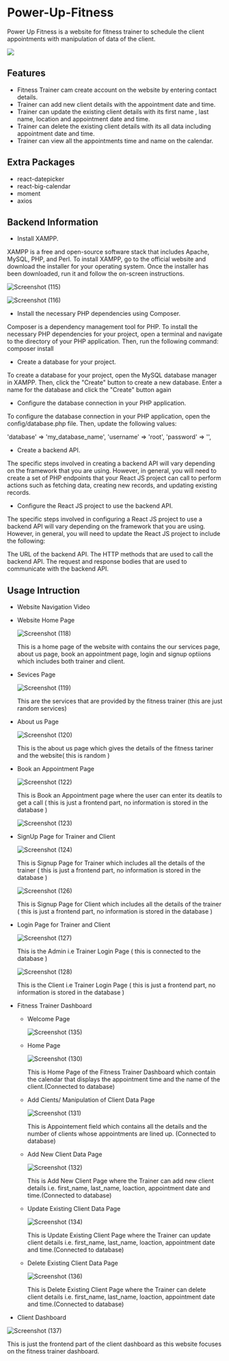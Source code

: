 # Power-Up-Fitness
Power Up Fitness is a website for fitness trainer to schedule the client appointments with manipulation of data of the client.


<img src = "https://i.pinimg.com/564x/d4/ce/f4/d4cef422afbf7b2c1b421cd65e38463b.jpg" />

## Features

* Fitness Trainer cam create account on the website by entering contact details.
* Trainer can add new client details with the appointment date and time.
* Trainer can update the existing client details with its first name , last name, location and appointment date   and time.
* Trainer can delete the existing client details with its all data including appointment date and time.
* Trainer can view all the appointments time and name on the calendar.

## Extra Packages

* react-datepicker
* react-big-calendar
* moment
* axios

## Backend Information

* Install XAMPP.

<p>XAMPP is a free and open-source software stack that includes Apache, MySQL, PHP, and Perl. To install XAMPP, go to the official website and download the installer for your operating system. Once the installer has been downloaded, run it and follow the on-screen instructions.</p>

![Screenshot (115)](https://github.com/Sakshi-hub21/Power-Up-Fitness/assets/82663545/a0422af1-831c-482c-82a8-637425667cfc)

![Screenshot (116)](https://github.com/Sakshi-hub21/Power-Up-Fitness/assets/82663545/ae23edd5-fa55-44b0-9480-4d6e55da8f8b)

* Install the necessary PHP dependencies using Composer.

<p>Composer is a dependency management tool for PHP. To install the necessary PHP dependencies for your project, open a terminal and navigate to the directory of your PHP application. Then, run the following command:
composer install
</p>

* Create a database for your project.

<p>To create a database for your project, open the MySQL database manager in XAMPP. Then, click the "Create" button to create a new database. Enter a name for the database and click the "Create" button again</p>

* Configure the database connection in your PHP application.

<p>To configure the database connection in your PHP application, open the config/database.php file. Then, update the following values:
</p>  
<p>
'database' => 'my_database_name',
'username' => 'root',
'password' => '',</p>

* Create a backend API.
 <p>The specific steps involved in creating a backend API will vary depending on the framework that you are using. However, in general, you will need to create a set of PHP endpoints that your React JS project can call to perform actions such as fetching data, creating new records, and updating existing records.
 </p>

* Configure the React JS project to use the backend API.
<p>The specific steps involved in configuring a React JS project to use a backend API will vary depending on the framework that you are using. However, in general, you will need to update the React JS project to include the following:
</p>
<p>
The URL of the backend API.
The HTTP methods that are used to call the backend API.
The request and response bodies that are used to communicate with the backend API.</p>

## Usage Intruction

* Website Navigation Video

* Website Home Page

  ![Screenshot (118)](https://github.com/Sakshi-hub21/Power-Up-Fitness/assets/82663545/3d84b616-538b-4b92-8295-1f1275f9ad49)

  <p>This is a home page of the website with contains the our services page, about us page, book an appointment page, login and signup optiions which includes both trainer and client.</p>

* Sevices Page

  ![Screenshot (119)](https://github.com/Sakshi-hub21/Power-Up-Fitness/assets/82663545/86ac520a-7dff-43b6-ae97-293ec93f9dd6)

   <p> This are the services that are provided by the fitness trainer (this are just random services) </p>

* About us Page

  ![Screenshot (120)](https://github.com/Sakshi-hub21/Power-Up-Fitness/assets/82663545/1eabc8db-0b9e-4b98-a51e-9c62f8d9748a)

   <p>This is the about us page which gives the details of the fitness tariner and the website( this is random )</p>


* Book an Appointment Page
  
  ![Screenshot (122)](https://github.com/Sakshi-hub21/Power-Up-Fitness/assets/82663545/84aab1ca-0714-4de0-8b4a-0712f4117f5f)

    <p>This is Book an Appointment page where the user can enter its deatils to get a call ( this is just a frontend part, no information is stored in the database )</p>

  ![Screenshot (123)](https://github.com/Sakshi-hub21/Power-Up-Fitness/assets/82663545/4010eb81-c8c4-413d-bbcc-6650cb3b0e2c)

* SignUp Page for Trainer and Client

  ![Screenshot (124)](https://github.com/Sakshi-hub21/Power-Up-Fitness/assets/82663545/8dcc9e07-97a5-464e-987f-c6fa5e710d4e)

  <p> This is Signup Page for Trainer which includes all the details of the trainer ( this is just a frontend part, no information is stored in the database )</p>


  ![Screenshot (126)](https://github.com/Sakshi-hub21/Power-Up-Fitness/assets/82663545/78940d56-5b90-494c-ba7e-40373330eeee)

  <p> This is Signup Page for Client which includes all the details of the trainer ( this is just a frontend part, no information is stored in the database )</p>

* Login Page for Trainer and Client

  ![Screenshot (127)](https://github.com/Sakshi-hub21/Power-Up-Fitness/assets/82663545/a15b344e-dee9-40c1-8868-063d527e7c3f)

   <p> This is the Admin i.e Trainer Login Page ( this is connected to the database )</p>

  ![Screenshot (128)](https://github.com/Sakshi-hub21/Power-Up-Fitness/assets/82663545/ce7e102f-c4c6-42ee-83a6-4e5ef7b7c9ea)

   <p> This is the Client i.e Trainer Login Page ( this is just a frontend part, no information is stored in the database )</p>

* Fitness Trainer Dashboard

    *  Welcome Page
      
       ![Screenshot (135)](https://github.com/Sakshi-hub21/Power-Up-Fitness/assets/82663545/d186ceb5-ca35-49b5-b3dc-e256159cdee5)

    *  Home Page
      
       ![Screenshot (130)](https://github.com/Sakshi-hub21/Power-Up-Fitness/assets/82663545/dea6a8ef-3d52-4d26-8013-6afa224a0adc)

       <p>This is Home Page of the Fitness Trainer Dashboard which contain the calendar that displays the appointment time and the name of the client.(Connected to database) </p>

    *  Add Cients/ Manipulation of Client Data Page
      
       ![Screenshot (131)](https://github.com/Sakshi-hub21/Power-Up-Fitness/assets/82663545/b1786aa7-d569-45f2-afc1-4861f708ccc9)

       <p>This is Appointement field which contains all the details and the number of clients whose appointments are lined up. (Connected to database) </p>

    *  Add New Client Data Page

       ![Screenshot (132)](https://github.com/Sakshi-hub21/Power-Up-Fitness/assets/82663545/a30e0b5a-62b8-4976-a237-cc3352befdd0)

       <p> This is Add New Client Page where the Trainer can add new client details i.e. first_name, last_name, loaction, appointment date and time.(Connected to database) </p>

    *  Update Existing Client Data Page

       ![Screenshot (134)](https://github.com/Sakshi-hub21/Power-Up-Fitness/assets/82663545/c5bf4e6f-f302-4fd8-86ec-fbe310e12031)

       <p>This is Update Existing Client Page where the Trainer can update client details i.e. first_name, last_name, loaction, appointment date and time.(Connected to database)</p>

    *  Delete Existing Client Data Page
 
       ![Screenshot (136)](https://github.com/Sakshi-hub21/Power-Up-Fitness/assets/82663545/c3306a7c-b809-4c61-83ab-453d7fbbbefa)

       <p>This is Delete Existing Client Page where the Trainer can delete client details i.e. first_name, last_name, loaction, appointment date and time.(Connected to database)</p>

* Client Dashboard
  
 ![Screenshot (137)](https://github.com/Sakshi-hub21/Power-Up-Fitness/assets/82663545/16963c37-5b32-415c-835b-99a02ea1cfc9)

<p>This is just the frontend part of the client dashboard as this website focuses on the fitness trainer dashboard.</p>